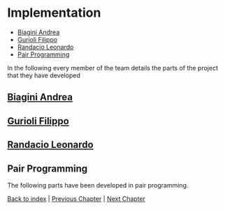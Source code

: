 # Implementation

- [Biagini Andrea](#biagini-andrea)
- [Gurioli Filippo](#gurioli-filippo)
- [Randacio Leonardo](#randacio-leonardo)
- [Pair Programming](#pair-programming)

In the following every member of the team details the parts of the project that they have developed

## [Biagini Andrea](biagini.md)

## [Gurioli Filippo](gurioli.md)

## [Randacio Leonardo](randacio.md)

## Pair Programming

The following parts have been developed in pair programming.

[Back to index](../index.md) |
[Previous Chapter](../5_detailed_design/index.md) |
[Next Chapter](../7_testing/index.md)
